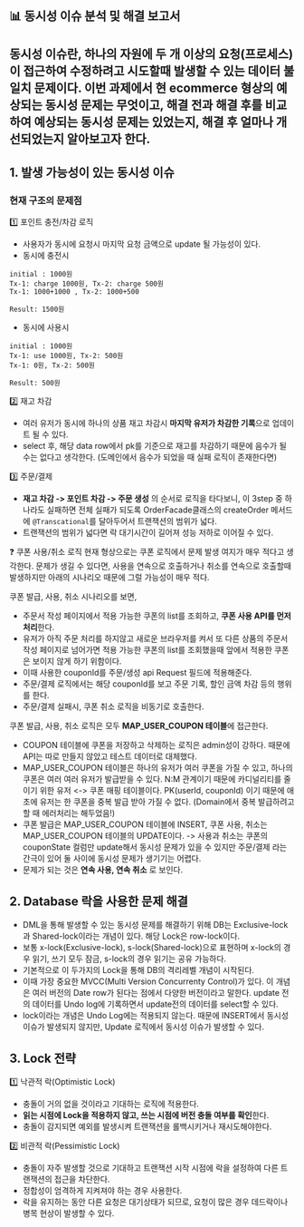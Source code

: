 ## 📊 동시성 이슈 분석 및 해결 보고서   

동시성 이슈란, **하나의 자원에 두 개 이상의 요청(프로세스)이 접근하여 수정**하려고 시도할때 발생할 수 있는 데이터 불일치 문제이다.
이번 과제에서 현 ecommerce 형상의 예상되는 동시성 문제는 무엇이고, 해결 전과 해결 후를 비교하여 예상되는 동시성 문제는 있었는지, 해결 후 얼마나 개선되었는지 알아보고자 한다.   
---

## 1. 발생 가능성이 있는 동시성 이슈
### 현재 구조의 문제점
1️⃣ 포인트 충전/차감 로직
- 사용자가 동시에 요청시 마지막 요청 금액으로 update 될 가능성이 있다.
- 동시에 충전시
```
initial : 1000원
Tx-1: charge 1000원, Tx-2: charge 500원
Tx-1: 1000+1000 , Tx-2: 1000+500

Result: 1500원
```
- 동시에 사용시
```
initial : 1000원
Tx-1: use 1000원, Tx-2: 500원
Tx-1: 0원, Tx-2: 500원

Result: 500원 
```

2️⃣ 재고 차감
- 여러 유저가 동시에 하나의 상품 재고 차감시 **마지막 유저가 차감한 기록**으로 업데이트 될 수 있다.
- select 후, 해당 data row에서 pk를 기준으로 재고를 차감하기 때문에 음수가 될 수는 없다고 생각한다. (도메인에서 음수가 되었을 때 실패 로직이 존재한다면)

3️⃣ 주문/결제
- **재고 차감 -> 포인트 차감 -> 주문 생성** 의 순서로 로직을 타다보니, 이 3step 중 하나라도 실패하면 전체 실패가 되도록 OrderFacade클래스의 createOrder 메서드에 `@Transcational`를 달아두어서 트랜잭션의 범위가 넓다.
- 트랜잭션의 범위가 넓다면 락 대기시간이 길어져 성능 저하로 이어질 수 있다.

❓ 쿠폰 사용/취소 로직
현재 형상으로는 쿠폰 로직에서 문제 발생 여지가 매우 적다고 생각한다.
문제가 생길 수 있다면, 사용을 연속으로 호출하거나 취소를 연속으로 호출할때 발생하지만 아래의 시나리오 때문에 그럴 가능성이 매우 적다.


쿠폰 발급, 사용, 취소 시나리오를 보면,
- 주문서 작성 페이지에서 적용 가능한 쿠폰의 list를 조회하고, **쿠폰 사용 API를 먼저 처리**한다.
- 유저가 아직 주문 처리를 하지않고 새로운 브라우저를 켜서 또 다른 상품의 주문서 작성 페이지로 넘어가면 적용 가능한 쿠폰의 list를 조회했을때 앞에서 적용한 쿠폰은 보이지 않게 하기 위함이다.
- 이때 사용한 couponId를 주문/생성 api Request 필드에 적용해준다.
- 주문/결제 로직에서는 해당 couponId를 보고 주문 기록, 할인 금액 차감 등의 행위를 한다.
- 주문/결제 실패시, 쿠폰 취소 로직을 비동기로 호출한다.


쿠폰 발급, 사용, 취소 로직은 모두 **MAP_USER_COUPON 테이블**에 접근한다.
- COUPON 테이블에 쿠폰을 저장하고 삭제하는 로직은 admin성이 강하다. 때문에 API는 따로 만들지 않았고 테스트 데이터로 대체했다.
- MAP_USER_COUPON 테이블은 하나의 유저가 여러 쿠폰을 가질 수 있고, 하나의 쿠폰은 여러 여러 유저가 발급받을 수 있다. N:M 관계이기 때문에 카디널리티를 줄이기 위한 유저 <-> 쿠폰 매핑 테이블이다. PK(userId, couponId) 이기 때문에 애초에 유저는 한 쿠폰을 중복 발급 받아 가질 수 없다. (Domain에서 중복 발급하려고 할 때 에러처리는 해두었음!)
- 쿠폰 발급은 MAP_USER_COUPON 테이블에 INSERT, 쿠폰 사용, 취소는 MAP_USER_COUPON 테이블의 UPDATE이다. -> 사용과 취소는 쿠폰의 couponState 컬럼만 update해서 동시성 문제가 있을 수 있지만 주문/결제 라는 간극이 있어 둘 사이에 동시성 문제가 생기기는 어렵다.
- 문제가 되는 것은 **연속 사용, 연속 취소** 로 보인다.


## 2. Database 락을 사용한 문제 해결
- DML을 통해 발생할 수 있는 동시성 문제를 해결하기 위해 DB는 Exclusive-lock과 Shared-lock이라는 개념이 있다. 해당 Lock은 row-lock이다.
- 보통 x-lock(Exclusive-lock), s-lock(Shared-lock)으로 표현하며 x-lock의 경우 읽기, 쓰기 모두 잠금, s-lock의 경우 읽기는 공유 가능하다.
- 기본적으로 이 두가지의 Lock을 통해 DB의 격리레벨 개념이 시작된다.
- 이때 가장 중요한 MVCC(Multi Version Concurrenty Control)가 있다. 이 개념은 여러 버전의 Date row가 된다는 점에서 다양한 버전이라고 말한다. update 전의 데이터를 Undo log에 기록하면서 update전의 데이터를 select할 수 있다.
- lock이라는 개념은 Undo Log에는 적용되지 않는다. 때문에 INSERT에서 동시성 이슈가 발생되지 않지만, Update 로직에서 동시성 이슈가 발생할 수 있다.

## 3. Lock 전략
1️⃣ 낙관적 락(Optimistic Lock)
- 충돌이 거의 없을 것이라고 기대하는 로직에 적용한다.
- **읽는 시점에 Lock을 적용하지 않고, 쓰는 시점에 버전 충돌 여부를 확인**한다.
- 충돌이 감지되면 예외를 발생시켜 트랜잭션을 롤백시키거나 재시도해야한다.

2️⃣ 비관적 락(Pessimistic Lock)
- 충돌이 자주 발생할 것으로 기대하고 트랜잭션 시작 시점에 락을 설정하여 다른 트랜잭션의 접근을 차단한다.
- 정합성이 엄격하게 지켜져야 하는 경우 사용한다.
- 락을 유지하는 동안 다른 요청은 대기상태가 되므로, 요청이 많은 경우 데드락이나 병목 현상이 발생할 수 있다.